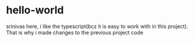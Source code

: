 # hello-world
srinivas here, i like the typescript(bcz it is easy to work with in this project).
That is why i made changes to the previous project code
